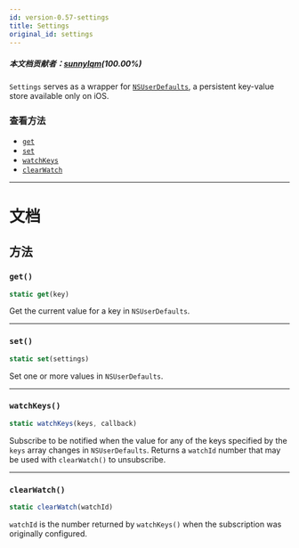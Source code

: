 ```yaml
---
id: version-0.57-settings
title: Settings
original_id: settings
---
```


##### 本文档贡献者：[sunnylqm](https://github.com/search?q=sunnylqm%40qq.com+in%3Aemail&type=Users)(100.00%)

`Settings` serves as a wrapper for [`NSUserDefaults`](https://developer.apple.com/documentation/foundation/nsuserdefaults), a persistent key-value store available only on iOS.

### 查看方法

- [`get`](settings.md#get)
- [`set`](settings.md#set)
- [`watchKeys`](settings.md#watchkeys)
- [`clearWatch`](settings.md#clearwatch)

---

# 文档

## 方法

### `get()`

```javascript
static get(key)
```

Get the current value for a key in `NSUserDefaults`.

---

### `set()`

```javascript
static set(settings)
```

Set one or more values in `NSUserDefaults`.

---

### `watchKeys()`

```javascript
static watchKeys(keys, callback)
```

Subscribe to be notified when the value for any of the keys specified by the `keys` array changes in `NSUserDefaults`. Returns a `watchId` number that may be used with `clearWatch()` to unsubscribe.

---

### `clearWatch()`

```javascript
static clearWatch(watchId)
```

`watchId` is the number returned by `watchKeys()` when the subscription was originally configured.
